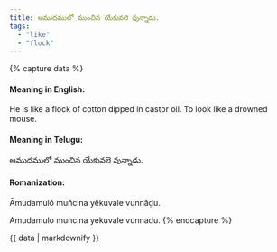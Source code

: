 ```yaml
---
title: ఆముదములో ముంచిన యేకువలె వున్నాడు.
tags:
  - "like"
  - "flock"
---
```


{% capture data %}
#### Meaning in English:
He is like a flock of cotton dipped in castor oil.
To look like a drowned mouse.

#### Meaning in Telugu:
ఆముదములో ముంచిన యేకువలె వున్నాడు.

#### Romanization:
Āmudamulō mun̄cina yēkuvale vunnāḍu.

Amudamulo muncina yekuvale vunnadu.
{% endcapture %}

{{ data | markdownify }}

